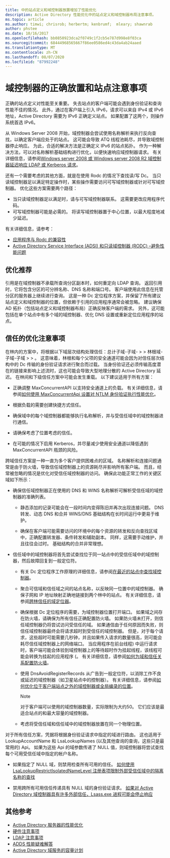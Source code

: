 ```yaml
---
title: 中的站点定义和域控制器放置增加了性能优化
description: Active Directory 性能优化中的站点定义和域控制器布局注意事项。
ms.topic: article
ms.author: timwi; chrisrob; herbertm; kenbrumf;  mleary; shawnrab
author: phstee
ms.date: 10/16/2017
ms.openlocfilehash: bb0850923dca2f0749c1f2cb5e787d998e8f03ca
ms.sourcegitcommit: 68444968565667f86ee0586ed4c43da4ab24aaed
ms.translationtype: MT
ms.contentlocale: zh-CN
ms.lasthandoff: 08/07/2020
ms.locfileid: "87992248"
---
```

# <a name="proper-placement-of-domain-controllers-and-site-considerations"></a>域控制器的正确放置和站点注意事项

正确的站点定义对性能至关重要。 失去站点的客户端可能会遇到身份验证和查询性能不佳的情况。 此外，通过在客户端上引入 IPv6，请求可以来自 IPv4 或 IPv6 地址，Active Directory 需要为 IPv6 正确定义站点。 如果配置了这两个，则操作系统首选 IPv6。

从 Windows Server 2008 开始，域控制器会尝试使用名称解析来执行反向查找，以确定客户端应处于的站点。 这可能会导致 ATQ 线程池耗尽，并导致域控制器停止响应。 为此，合适的解决方法是正确定义 IPv6 的站点拓扑。 作为一种解决方法，可以对名称解析基础结构进行优化，以便快速响应域控制器请求。 有关详细信息，请参阅[Windows server 2008 或 Windows server 2008 R2 域控制器延迟响应 LDAP 或 Kerberos 请求](https://support.microsoft.com/kb/2668820)。

还有一个需要考虑的其他方面，就是在使用 Rodc 的情况下查找读/写 Dc。  当只读域控制器足以满足特定操作时，某些操作需要访问可写域控制器或针对可写域控制器。  优化这些方案需要两个路径：
-   当只读域控制器足以满足时，请与可写域控制器联系。  这需要更改应用程序代码。
-   可写域控制器可能是必需的。  将读写域控制器置于中心位置，以最大程度地减少延迟。

有关详细信息，请参考：
-   [应用程序与 Rodc 的兼容性](/previous-versions/windows/it-pro/windows-server-2008-R2-and-2008/cc772597(v=ws.10))
-   [Active Directory Service Interface (ADSI) 和只读域控制器 (RODC) –避免性能问题](/archive/blogs/fieldcoding/active-directory-service-interface-adsi-and-the-read-only-domain-controller-rodc-avoiding-performance-issues)

## <a name="optimize-for-referrals"></a>优化推荐

引用是在域控制器不承载所查询分区副本时，如何重定向 LDAP 查询。 返回引用时，它将包含分区的可分辨名称、DNS 名称和端口号。 客户端使用此信息在托管分区的服务器上继续进行查询。 这是一种 Dc 定位程序方案，并保留了所有建议站点定义和域控制器的位置，但依赖于引用的应用程序通常会被忽略。 建议确保 AD 拓扑（包括站点定义和域控制器布局）正确反映客户端的需求。 另外，这可能包括在单个站点中有多个域的域控制器、优化 DNS 设置或重新定位应用程序的站点。

## <a name="optimization-considerations-for-trusts"></a>信任的优化注意事项

在林内的方案中，将根据以下域层次结构处理信任：总计子域-子域- &gt; &gt; 林根域-子域-子域 &gt; &gt; 。 这意味着，林根和每个父项的安全通道可能会因为对信任层次结构中的 Dc 传输的身份验证请求进行聚合而过载。 当身份验证还必须传输高度潜在的链接来影响上述流时，这也可能会导致大型地理分散的 Active Directory 延迟。 在林间和下级信任方案中可能会发生重载。 以下建议适用于所有方案：

-   正确调整 MaxConcurrentAPI 以支持安全通道上的负载。 有关详细信息，请参阅[如何使用 MaxConcurrentApi 设置对 NTLM 身份验证执行性能优化](https://support.microsoft.com/kb/2688798/EN-US)。

-   根据负载的需要创建快捷方式信任。

-   确保域中的每个域控制器都能够执行名称解析，并与受信任域中的域控制器进行通信。

-   请确保考虑了位置考虑的信任。

-   在可能的情况下启用 Kerberos，并尽量减少使用安全通道以降低遇到 MaxConcurrentAPI 瓶颈的风险。

跨域信任方案是一种一直为多个客户提供困难点的区域。 名称解析和连接问题通常是由于防火墙，导致信任域控制器上的资源耗尽并影响所有客户端。 而且，经常被忽略的情况是优化对受信任域控制器的访问。 确保此功能正常工作的关键区域如下所示：

-   确保信任域控制器正在使用的 DNS 和 WINS 名称解析可解析受信任域的域控制器的准确列表。

    -   静态添加的记录可能会在一段时间内变得陈旧并再次出现连接问题。 DNS 转发、动态 DNS 和合并 WINS/DNS 基础结构在长时间运行中更易于维护。

    -   确保在客户端可能需要访问的环境中的每个资源的转发和反向查找区域中，正确配置转发器、条件转发和辅助副本。 同样，这需要手动维护，并且往往会过时。 基础结构的合并非常理想。

-   信任域中的域控制器将首先尝试查找位于同一站点中的受信任域中的域控制器，然后故障回复到一般定位符。

    -   有关 Dc 定位程序工作原理的详细信息，请参阅[在最近的站点中查找域控制器](/previous-versions/windows/it-pro/windows-2000-server/cc978016(v=technet.10))。

    -   聚合可信域和信任域之间的站点名称，以反映同一位置中的域控制器。 确保子网和 IP 地址映射正确地链接到两个林中的站点。 有关详细信息，请参阅[跨林信任的域定位器](/archive/blogs/askds/domain-locator-across-a-forest-trust)。

    -   确保根据 Dc 定位程序的需要，为域控制器位置打开端口。 如果域之间存在防火墙，请确保为所有信任正确配置防火墙。 如果防火墙未打开，则信任域控制器仍将尝试访问受信任的域。 如果通信由于任何原因而失败，则信任域控制器最终会将请求超时到受信任的域控制器。 但是，对于每个请求，这些超时可能需要几秒钟，并且如果传入请求的数量很高，则可能会耗尽信任域控制器上的网络端口。 当应用程序在前台线程) 中运行请求时，客户端可能会体验到域控制器上的等待超时作为挂起线程，该线程可能会转换为挂起的应用程序 (。 有关详细信息，请参阅[如何为域和信任关系配置防火墙](https://support.microsoft.com/kb/179442)。

    -   使用 DnsAvoidRegisterRecords 从广告到一般定位符，以消除工作不良或延迟的域控制器（如卫星站点中的控制器）。 有关详细信息，请参阅[如何优化位于客户端站点之外的域控制器或全局编录的位置](https://support.microsoft.com/kb/306602)。

        > [!NOTE]
        > 对于客户端可以使用的域控制器数量，实际限制为大约50。 它们应该是最适合站点的和最大容量的域控制器。


    -  考虑将受信任域和信任域中的域控制器放置在同一个物理位置。

对于所有信任方案，凭据将根据身份验证请求中指定的域进行路由。 这也适用于 LookupAccountName 和 LsaLookupNames (以及其他查询的查询，这些只是最常用的) Api。 如果为这些 Api 的域参数传递了 NULL 值，则域控制器将尝试查找每个可用受信任域中指定的帐户名称。

-   如果指定了 NULL 域，则禁用检查所有可用的信任。 [如何使用 LsaLookupRestrictIsolatedNameLevel 注册表项限制外部受信任域中的隔离名称的查找](https://support.microsoft.com/kb/818024)

-   禁用跨所有可用信任传递具有 NULL 域的身份验证请求。 [如果对 Active Directory 域控制器具有许多外部信任，Lsass.exe 进程可能会停止响应](https://support.microsoft.com/kb/923241/EN-US)

## <a name="additional-references"></a>其他参考
- [Active Directory 服务器的性能优化](index.md)
- [硬件注意事项](hardware-considerations.md)
- [LDAP 注意事项](ldap-considerations.md)
- [ADDS 性能疑难解答](troubleshoot.md)
- [Active Directory 域服务的容量计划](https://go.microsoft.com/fwlink/?LinkId=324566)